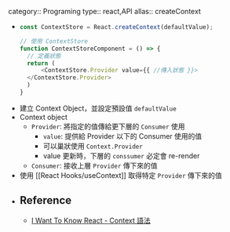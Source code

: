 category:: Programing
type:: react,API
allas:: createContext

- ```typescript
  const ContextStore = React.createContext(defaultValue);
  
  // 使用 ContextStore
  function ContextStoreComponent = () => {
    // 定義狀態
    return (
    	<ContextStore.Provider value={{ //傳入狀態 }}>
  	</ContextStore.Provider>
    )
  }
  ```
- 建立 Context Object，並設定預設值 `defaultValue`
- Context object
	- `Provider`: 將指定的值傳給更下層的 `Consumer` 使用
		- `value`: 提供給 Provider 以下的 Consumer 使用的值
		- 可以巢狀使用 `Context.Provider`
		- value 更新時，下層的 `conssumer` 必定會 re-render
	- `Consumer`: 接收上層 `Provider` 傳下來的值
- 使用 [[React Hooks/useContext]] 取得特定 `Provider` 傳下來的值
- ## Reference
	- [ I Want To Know React - Context 語法](https://ithelp.ithome.com.tw/articles/10252519)